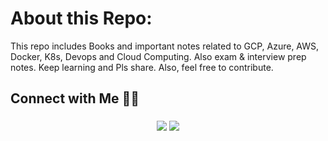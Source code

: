 # About this Repo:
<p>This repo includes Books and important notes related to GCP, Azure, AWS, Docker, K8s, Devops and Cloud Computing. Also exam & interview prep notes.
Keep learning and Pls share. Also, feel free to contribute.</p>

## Connect with Me 🤝🏻 &nbsp;

<h3 align="center">
<a href="https://linkedin.com/in/ahmedtariq01"><img src="https://img.shields.io/badge/-Ahmed%20Tariq-0077B5?style=flat&logo=Linkedin&logoColor=white"/></a>
<a href="https://twitter.com/imahmedt" target="_blank"><img src="https://img.shields.io/badge/-@imahmedt-1877F2?style=flat&logo=twitter&logoColor=white"/></a>

